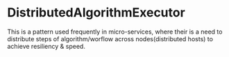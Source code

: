 # DistributedAlgorithmExecutor
This is a pattern used frequently in micro-services, where their is a need to distribute steps of algorithm/worflow across nodes(distributed hosts) to achieve resiliency &amp; speed.
